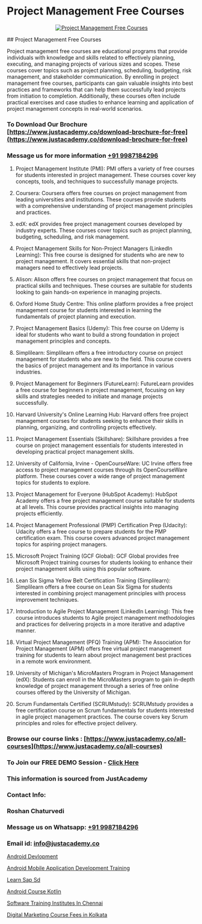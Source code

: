 # Project Management Free Courses

<p align="center">
  <a href="https://justacademy.co/course-detail/pmp-certification-training">
    <img src="https://justacademy.co/storage2/course_image/1709713463_course_image.webp" alt="Project Management Free Courses">
  </a>
</p>
## Project Management Free Courses

Project management free courses are educational programs that provide individuals with knowledge and skills related to effectively planning, executing, and managing projects of various sizes and scopes. These courses cover topics such as project planning, scheduling, budgeting, risk management, and stakeholder communication. By enrolling in project management free courses, participants can gain valuable insights into best practices and frameworks that can help them successfully lead projects from initiation to completion. Additionally, these courses often include practical exercises and case studies to enhance learning and application of project management concepts in real-world scenarios.
### To Download Our Brochure [https://www.justacademy.co/download-brochure-for-free](https://www.justacademy.co/download-brochure-for-free)
### Message us for more information [+91 9987184296](https://api.whatsapp.com/send?phone=919987184296)
1) Project Management Institute (PMI): PMI offers a variety of free courses for students interested in project management. These courses cover key concepts, tools, and techniques to successfully manage projects.

2) Coursera: Coursera offers free courses on project management from leading universities and institutions. These courses provide students with a comprehensive understanding of project management principles and practices.

3) edX: edX provides free project management courses developed by industry experts. These courses cover topics such as project planning, budgeting, scheduling, and risk management.

4) Project Management Skills for Non-Project Managers (LinkedIn Learning): This free course is designed for students who are new to project management. It covers essential skills that non-project managers need to effectively lead projects.

5) Alison: Alison offers free courses on project management that focus on practical skills and techniques. These courses are suitable for students looking to gain hands-on experience in managing projects.

6) Oxford Home Study Centre: This online platform provides a free project management course for students interested in learning the fundamentals of project planning and execution.

7) Project Management Basics (Udemy): This free course on Udemy is ideal for students who want to build a strong foundation in project management principles and concepts.

8) Simplilearn: Simplilearn offers a free introductory course on project management for students who are new to the field. This course covers the basics of project management and its importance in various industries.

9) Project Management for Beginners (FutureLearn): FutureLearn provides a free course for beginners in project management, focusing on key skills and strategies needed to initiate and manage projects successfully.

10) Harvard University's Online Learning Hub: Harvard offers free project management courses for students seeking to enhance their skills in planning, organizing, and controlling projects effectively.

11) Project Management Essentials (Skillshare): Skillshare provides a free course on project management essentials for students interested in developing practical project management skills.

12) University of California, Irvine - OpenCourseWare: UC Irvine offers free access to project management courses through its OpenCourseWare platform. These courses cover a wide range of project management topics for students to explore.

13) Project Management for Everyone (HubSpot Academy): HubSpot Academy offers a free project management course suitable for students at all levels. This course provides practical insights into managing projects efficiently.

14) Project Management Professional (PMP) Certification Prep (Udacity): Udacity offers a free course to prepare students for the PMP certification exam. This course covers advanced project management topics for aspiring project managers.

15) Microsoft Project Training (GCF Global): GCF Global provides free Microsoft Project training courses for students looking to enhance their project management skills using this popular software.

16) Lean Six Sigma Yellow Belt Certification Training (Simplilearn): Simplilearn offers a free course on Lean Six Sigma for students interested in combining project management principles with process improvement techniques.

17) Introduction to Agile Project Management (LinkedIn Learning): This free course introduces students to Agile project management methodologies and practices for delivering projects in a more iterative and adaptive manner.

18) Virtual Project Management (PFQ) Training (APM): The Association for Project Management (APM) offers free virtual project management training for students to learn about project management best practices in a remote work environment.

19) University of Michigan's MicroMasters Program in Project Management (edX): Students can enroll in the MicroMasters program to gain in-depth knowledge of project management through a series of free online courses offered by the University of Michigan.

20) Scrum Fundamentals Certified (SCRUMstudy): SCRUMstudy provides a free certification course on Scrum fundamentals for students interested in agile project management practices. The course covers key Scrum principles and roles for effective project delivery.

### Browse our course links : [https://www.justacademy.co/all-courses](https://www.justacademy.co/all-courses) 
### To Join our FREE DEMO Session - [Click Here](https://www.justacademy.co/register-for-course-demo)


### This information is sourced from JustAcademy
### Contact Info:
### Roshan Chaturvedi
### Message us on Whatsapp: [+91 9987184296](https://api.whatsapp.com/send?phone=919987184296)
### Email id: [info@justacademy.co](mailto:info@justacademy.co)
                
[Android Devlopment](https://www.linkedin.com/pulse/android-devlopment-justacademy-hyderabad-xjfgc/)

[Android Mobile Application Development Training](https://www.linkedin.com/pulse/android-mobile-application-development-training-vn6kf/)

[Learn Sap Sd](https://medium.com/@ranemanish460/learn-sap-sd-f5d6af68f648)

[Android Course Kotlin](https://medium.com/@shivamja27/android-course-kotlin-61fdaea18b62)

[Software Training Institutes In Chennai](https://justacademyin.github.io/justacademy/software-training-institutes-in-chennai)

[Digital Marketing Course Fees in Kolkata](https://justacademyin.github.io/justacademy/digital-marketing-course-fees-in-kolkata)

